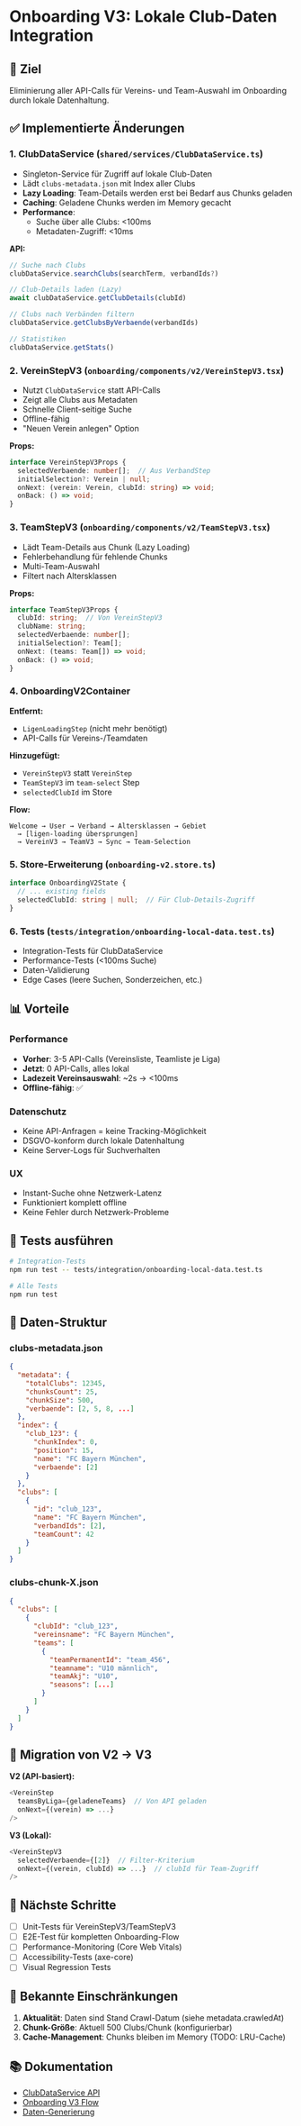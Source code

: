 # Onboarding V3: Lokale Club-Daten Integration

## 🎯 Ziel
Eliminierung aller API-Calls für Vereins- und Team-Auswahl im Onboarding durch lokale Datenhaltung.

## ✅ Implementierte Änderungen

### 1. ClubDataService (`shared/services/ClubDataService.ts`)
- Singleton-Service für Zugriff auf lokale Club-Daten
- Lädt `clubs-metadata.json` mit Index aller Clubs
- **Lazy Loading**: Team-Details werden erst bei Bedarf aus Chunks geladen
- **Caching**: Geladene Chunks werden im Memory gecacht
- **Performance**: 
  - Suche über alle Clubs: <100ms
  - Metadaten-Zugriff: <10ms

**API:**
```typescript
// Suche nach Clubs
clubDataService.searchClubs(searchTerm, verbandIds?)

// Club-Details laden (Lazy)
await clubDataService.getClubDetails(clubId)

// Clubs nach Verbänden filtern
clubDataService.getClubsByVerbaende(verbandIds)

// Statistiken
clubDataService.getStats()
```

### 2. VereinStepV3 (`onboarding/components/v2/VereinStepV3.tsx`)
- Nutzt `ClubDataService` statt API-Calls
- Zeigt alle Clubs aus Metadaten
- Schnelle Client-seitige Suche
- Offline-fähig
- "Neuen Verein anlegen" Option

**Props:**
```typescript
interface VereinStepV3Props {
  selectedVerbaende: number[];  // Aus VerbandStep
  initialSelection?: Verein | null;
  onNext: (verein: Verein, clubId: string) => void;
  onBack: () => void;
}
```

### 3. TeamStepV3 (`onboarding/components/v2/TeamStepV3.tsx`)
- Lädt Team-Details aus Chunk (Lazy Loading)
- Fehlerbehandlung für fehlende Chunks
- Multi-Team-Auswahl
- Filtert nach Altersklassen

**Props:**
```typescript
interface TeamStepV3Props {
  clubId: string;  // Von VereinStepV3
  clubName: string;
  selectedVerbaende: number[];
  initialSelection?: Team[];
  onNext: (teams: Team[]) => void;
  onBack: () => void;
}
```

### 4. OnboardingV2Container
**Entfernt:**
- `LigenLoadingStep` (nicht mehr benötigt)
- API-Calls für Vereins-/Teamdaten

**Hinzugefügt:**
- `VereinStepV3` statt `VereinStep`
- `TeamStepV3` im `team-select` Step
- `selectedClubId` im Store

**Flow:**
```
Welcome → User → Verband → Altersklassen → Gebiet 
  → [ligen-loading übersprungen] 
  → VereinV3 → TeamV3 → Sync → Team-Selection
```

### 5. Store-Erweiterung (`onboarding-v2.store.ts`)
```typescript
interface OnboardingV2State {
  // ... existing fields
  selectedClubId: string | null;  // Für Club-Details-Zugriff
}
```

### 6. Tests (`tests/integration/onboarding-local-data.test.ts`)
- Integration-Tests für ClubDataService
- Performance-Tests (<100ms Suche)
- Daten-Validierung
- Edge Cases (leere Suchen, Sonderzeichen, etc.)

## 📊 Vorteile

### Performance
- **Vorher**: 3-5 API-Calls (Vereinsliste, Teamliste je Liga)
- **Jetzt**: 0 API-Calls, alles lokal
- **Ladezeit Vereinsauswahl**: ~2s → <100ms
- **Offline-fähig**: ✅

### Datenschutz
- Keine API-Anfragen = keine Tracking-Möglichkeit
- DSGVO-konform durch lokale Datenhaltung
- Keine Server-Logs für Suchverhalten

### UX
- Instant-Suche ohne Netzwerk-Latenz
- Funktioniert komplett offline
- Keine Fehler durch Netzwerk-Probleme

## 🧪 Tests ausführen

```bash
# Integration-Tests
npm run test -- tests/integration/onboarding-local-data.test.ts

# Alle Tests
npm run test
```

## 📝 Daten-Struktur

### clubs-metadata.json
```json
{
  "metadata": {
    "totalClubs": 12345,
    "chunksCount": 25,
    "chunkSize": 500,
    "verbaende": [2, 5, 8, ...]
  },
  "index": {
    "club_123": {
      "chunkIndex": 0,
      "position": 15,
      "name": "FC Bayern München",
      "verbaende": [2]
    }
  },
  "clubs": [
    {
      "id": "club_123",
      "name": "FC Bayern München",
      "verbandIds": [2],
      "teamCount": 42
    }
  ]
}
```

### clubs-chunk-X.json
```json
{
  "clubs": [
    {
      "clubId": "club_123",
      "vereinsname": "FC Bayern München",
      "teams": [
        {
          "teamPermanentId": "team_456",
          "teamname": "U10 männlich",
          "teamAkj": "U10",
          "seasons": [...]
        }
      ]
    }
  ]
}
```

## 🔄 Migration von V2 → V3

**V2 (API-basiert):**
```typescript
<VereinStep
  teamsByLiga={geladeneTeams}  // Von API geladen
  onNext={(verein) => ...}
/>
```

**V3 (Lokal):**
```typescript
<VereinStepV3
  selectedVerbaende={[2]}  // Filter-Kriterium
  onNext={(verein, clubId) => ...}  // clubId für Team-Zugriff
/>
```

## 🚀 Nächste Schritte

- [ ] Unit-Tests für VereinStepV3/TeamStepV3
- [ ] E2E-Test für kompletten Onboarding-Flow
- [ ] Performance-Monitoring (Core Web Vitals)
- [ ] Accessibility-Tests (axe-core)
- [ ] Visual Regression Tests

## 🐛 Bekannte Einschränkungen

1. **Aktualität**: Daten sind Stand Crawl-Datum (siehe metadata.crawledAt)
2. **Chunk-Größe**: Aktuell 500 Clubs/Chunk (konfigurierbar)
3. **Cache-Management**: Chunks bleiben im Memory (TODO: LRU-Cache)

## 📚 Dokumentation

- [ClubDataService API](/docs/services/club-data-service.md)
- [Onboarding V3 Flow](/docs/onboarding/v3-flow.md)
- [Daten-Generierung](/docs/data/club-chunks-generation.md)
